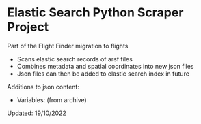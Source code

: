 # Elastic Search Python Scraper Project

Part of the Flight Finder migration to flights
 - Scans elastic search records of arsf files
 - Combines metadata and spatial coordinates into new json files
 - Json files can then be added to elastic search index in future

Additions to json content:
 - Variables: (from archive)

Updated: 19/10/2022
